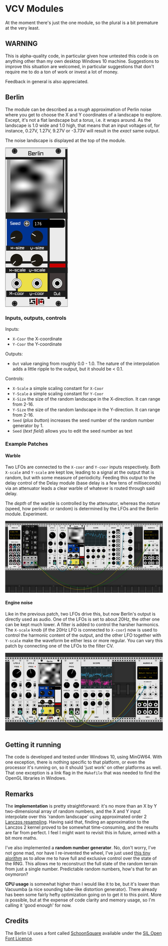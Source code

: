 # VCV Modules

At the moment there's just the one module, so the plural is a bit premature at
the very least. 

## WARNING

This is alpha-quality code, in particular given how untested this code is on anything other than my own desktop Windows 10 machine. Suggestions to improve this situation are welcomed, in particular suggestions that don't require me to do a ton of work or invest a lot of money.

Feedback in general is also appreciated.

## Berlin

The module can be described as a _rough_ approximation of Perlin noise where
you get to choose the X and Y coordinates of a landscape to explore. Except,
it's not a flat landscape but a _torus_, i.e. it wraps around. As the landscape
is 1.0 wide and 1.0 high, that means that an input voltages of, for instance,
0.27V, 1.27V, 9.27V or -3.73V will result in the _exact_ same output.

The noise landscape is displayed at the top of the module.

![Berlin module](/images/berlin-headshot.png)

### Inputs, outputs, controls

Inputs:

* `X-Coor` the X-coordinate
* `Y-Coor` the Y-coordinate

Outputs:

* `Out` value ranging from roughly 0.0 - 1.0. The nature of the interpolation adds a little ripple to the output, but it should be < 0.1.  

Controls:

* `X-Scale` a simple scaling constant for  `X-Coor`
* `Y-Scale` a simple scaling constant for  `Y-Coor`
* `X-Size` the size of the random landscape in the X-direction. It can range from 2-16.
* `Y-Size` the size of the random landscape in the Y-direction. It can range from 2-16.
* `Seed` (_plus button_) increases the seed number of the random number generator by 1.
* `Seed` (_text field_) allows you to edit the seed number as text



### Example Patches

#### Warble

Two LFOs are connected to the `X-coor` and `Y-coor` inputs respectively. Both
`X-scale` and `Y-scale` are kept low, leading to a signal at the output that is
random, but with some measure of periodicity. Feeding this output to the delay
control of the Delay module (base delay is a few tens of milliseconds) via an
attenuator leads a clear warble of whatever is routed through said delay.

The _depth_ of the warble is controlled by the attenuator, whereas the _nature_
(speed, how periodic or random) is determined by the LFOs and the Berlin
module. Experiment.


![Warble patch](/images/berlin-warble-ss.png)

#### Engine noise

Like in the previous patch, two LFOs drive this, but now Berlin's output is directly used as audio. One of the LFOs is set to about 20Hz, the other one can be kept much lower. A filter is added to control the harsher harmonics. The `X-scale` knob (if the 20Hz LFO is connected to `X-coor`) now is used to control the harmonic content of the output, and the other LFO together with `Y-scale` make the waveform be either less or more regular. You can vary this patch by connecting one of the LFOs to the filter CV.

![Warble patch](/images/berlin-engine-ss.png)

## Getting it running

The code is developed and tested under Windows 10, using MinGW64. With one
exception, there is nothing specific to that platform, or even the processor
it's running on, so it should 'just work' on other platforms as well. That one
exception is a link flag in the `Makefile` that was needed to find the OpenGL
libraries in Windows.

## Remarks

The **implementation** is pretty straightforward: it's no more than an X by Y
two-dimensional array of random numbers, and the X and Y input interpolate over
this 'random landscape' using approximated order 2 [Lanczos
resampling](https://en.wikipedia.org/wiki/Lanczos_resampling). Having said that, finding an approximation to the Lanczos 2 kernel proved to be somewhat time-consuming, and the results are far from perfect. I feel I might want to revisit this in future, armed with a bit more maths.

I've also implemented a **random number generator**. No, don't worry, I've not gone mad, nor have I re-invented the wheel, I've just used [this tiny alorithm](https://en.wikipedia.org/wiki/Linear_congruential_generator) as to allow me to have full and exclusive control over the state of the RNG. This allows me to reconstruct the full state of the random terrain from just a single number. Predictable random numbers, how's that for an oxymoron?


**CPU usage** is somewhat higher than I would like it to be, but it's lower
than Vacuumba (a nice sounding tube-like distortion generator). There already
has been some fairly hefty optimization going on to get it to this point. More
_is_ possible, but at the expense of code clarity and memory usage, so I'm
calling it 'good enough' for now.

## Credits
The Berlin UI uses a font called [SchoonSquare](https://www.dafont.com/schoonsquare.font) available under the [SIL Open Font Licence](http://scripts.sil.org/OFL).